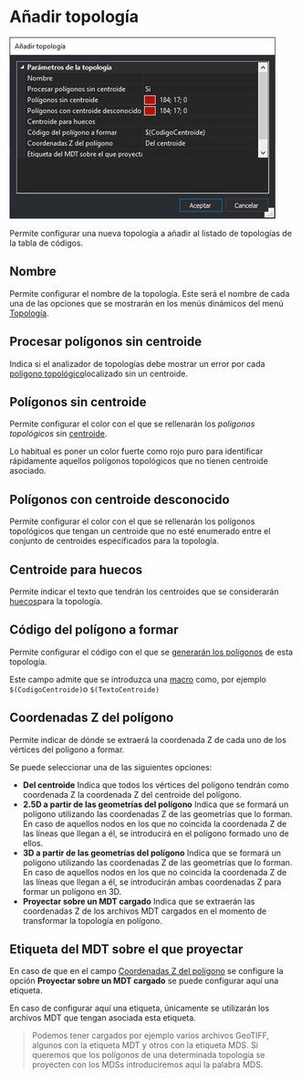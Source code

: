 # Añadir topología

![Cuadro de diálogo Añadir Topología](../../../../../.gitbook/assets/cuadrodialogoanadirtopologia.png)

Permite configurar una nueva topología a añadir al listado de topologías de la tabla de códigos.

## Nombre

Permite configurar el nombre de la topología. Este será el nombre de cada una de las opciones que se mostrarán en los menús dinámicos del menú [Topología](/digi3d-net/referencia/ventana-de-dibujo/menus/topologia.md).

## Procesar polígonos sin centroide

Indica si el analizador de topologías debe mostrar un error por cada [polígono topológico](poligonos-topologicos.md)localizado sin un centroide.

## Polígonos sin centroide

Permite configurar el color con el que se rellenarán los _polígonos topológicos_ sin [centroide](centroide.md).

Lo habitual es poner un color fuerte como rojo puro para identificar rápidamente aquellos polígonos topológicos que no tienen centroide asociado.

## Polígonos con centroide desconocido

Permite configurar el color con el que se rellenarán los polígonos topológicos que tengan un centroide que no esté enumerado entre el conjunto de centroides especificados para la topología.

## Centroide para huecos

Permite indicar el texto que tendrán los centroides que se considerarán [huecos](centroide.md#huecos)para la topología.

## Código del polígono a formar

Permite configurar el código con el que se [generarán los polígonos](/digi3d-net/referencia/ventana-de-dibujo/menus/topologia.md) de esta topología.

Este campo admite que se introduzca una [macro](/digi3d-net/referencia/macros.md) como, por ejemplo `$(CodigoCentroide)`o `$(TextoCentroide)`

## Coordenadas Z del polígono

Permite indicar de dónde se extraerá la coordenada Z de cada uno de los vértices del polígono a formar.

Se puede seleccionar una de las siguientes opciones:

* **Del centroide** Indica que todos los vértices del polígono tendrán como coordenada Z la coordenada Z del centroide del polígono.
* **2.5D a partir de las geometrías del polígono** Indica que se formará un polígono utilizando las coordenadas Z de las geometrías que lo forman. En caso de aquellos nodos en los que no coincida la coordenada Z de las líneas que llegan a él, se introducirá en el polígono formado uno de ellos.
* **3D a partir de las geometrías del polígono** Indica que se formará un polígono utilizando las coordenadas Z de las geometrías que lo forman. En caso de aquellos nodos en los que no coincida la coordenada Z de las líneas que llegan a él, se introducirán ambas coordenadas Z para formar un polígono en 3D.
* **Proyectar sobre un MDT cargado** Indica que se extraerán las coordenadas Z de los archivos MDT cargados en el momento de transformar la topología en polígono.

## Etiqueta del MDT sobre el que proyectar

En caso de que en el campo [Coordenadas Z del polígono](anadir-topologia.md#coordenadas-z-del-poligono) se configure la opción **Proyectar sobre un MDT cargado** se puede configurar aquí una etiqueta.

En caso de configurar aquí una etiqueta, únicamente se utilizarán los archivos MDT que tengan asociada esta etiqueta.

> Podemos tener cargados por ejemplo varios archivos GeoTIFF, algunos con la etiqueta MDT y otros con la etiqueta MDS. Si queremos que los polígonos de una determinada topología se proyecten con los MDSs introduciremos aquí la palabra MDS.
